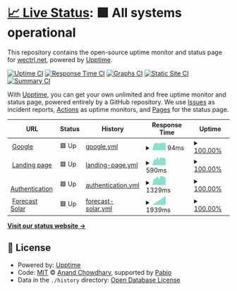 # [📈 Live Status](https://status.wectrl.net): <!--live status--> **🟩 All systems operational**

This repository contains the open-source uptime monitor and status page for [wectrl.net](https://wectrl.net), powered by [Upptime](https://github.com/upptime/upptime).

[![Uptime CI](https://github.com/wectrl-net/upptime/workflows/Uptime%20CI/badge.svg)](https://github.com/wectrl-net/upptime/actions?query=workflow%3A%22Uptime+CI%22)
[![Response Time CI](https://github.com/wectrl-net/upptime/workflows/Response%20Time%20CI/badge.svg)](https://github.com/wectrl-net/upptime/actions?query=workflow%3A%22Response+Time+CI%22)
[![Graphs CI](https://github.com/wectrl-net/upptime/workflows/Graphs%20CI/badge.svg)](https://github.com/wectrl-net/upptime/actions?query=workflow%3A%22Graphs+CI%22)
[![Static Site CI](https://github.com/wectrl-net/upptime/workflows/Static%20Site%20CI/badge.svg)](https://github.com/wectrl-net/upptime/actions?query=workflow%3A%22Static+Site+CI%22)
[![Summary CI](https://github.com/wectrl-net/upptime/workflows/Summary%20CI/badge.svg)](https://github.com/wectrl-net/upptime/actions?query=workflow%3A%22Summary+CI%22)

With [Upptime](https://upptime.js.org), you can get your own unlimited and free uptime monitor and status page, powered entirely by a GitHub repository. We use [Issues](https://github.com/wectrl-net/upptime/issues) as incident reports, [Actions](https://github.com/wectrl-net/upptime/actions) as uptime monitors, and [Pages](https://status.wectrl.net) for the status page.

<!--start: status pages-->
<!-- This summary is generated by Upptime (https://github.com/upptime/upptime) -->
<!-- Do not edit this manually, your changes will be overwritten -->
<!-- prettier-ignore -->
| URL | Status | History | Response Time | Uptime |
| --- | ------ | ------- | ------------- | ------ |
| <img alt="" src="https://www.google.com/favicon.ico" height="13"> [Google](https://www.google.com) | 🟩 Up | [google.yml](https://github.com/wectrl-net/upptime/commits/HEAD/history/google.yml) | <details><summary><img alt="Response time graph" src="./graphs/google/response-time-week.png" height="20"> 94ms</summary><br><a href="https://status.wectrl.net/history/google"><img alt="Response time 105" src="https://img.shields.io/endpoint?url=https%3A%2F%2Fraw.githubusercontent.com%2Fwectrl-net%2Fupptime%2FHEAD%2Fapi%2Fgoogle%2Fresponse-time.json"></a><br><a href="https://status.wectrl.net/history/google"><img alt="24-hour response time 86" src="https://img.shields.io/endpoint?url=https%3A%2F%2Fraw.githubusercontent.com%2Fwectrl-net%2Fupptime%2FHEAD%2Fapi%2Fgoogle%2Fresponse-time-day.json"></a><br><a href="https://status.wectrl.net/history/google"><img alt="7-day response time 94" src="https://img.shields.io/endpoint?url=https%3A%2F%2Fraw.githubusercontent.com%2Fwectrl-net%2Fupptime%2FHEAD%2Fapi%2Fgoogle%2Fresponse-time-week.json"></a><br><a href="https://status.wectrl.net/history/google"><img alt="30-day response time 123" src="https://img.shields.io/endpoint?url=https%3A%2F%2Fraw.githubusercontent.com%2Fwectrl-net%2Fupptime%2FHEAD%2Fapi%2Fgoogle%2Fresponse-time-month.json"></a><br><a href="https://status.wectrl.net/history/google"><img alt="1-year response time 105" src="https://img.shields.io/endpoint?url=https%3A%2F%2Fraw.githubusercontent.com%2Fwectrl-net%2Fupptime%2FHEAD%2Fapi%2Fgoogle%2Fresponse-time-year.json"></a></details> | <details><summary><a href="https://status.wectrl.net/history/google">100.00%</a></summary><a href="https://status.wectrl.net/history/google"><img alt="All-time uptime 100.00%" src="https://img.shields.io/endpoint?url=https%3A%2F%2Fraw.githubusercontent.com%2Fwectrl-net%2Fupptime%2FHEAD%2Fapi%2Fgoogle%2Fuptime.json"></a><br><a href="https://status.wectrl.net/history/google"><img alt="24-hour uptime 100.00%" src="https://img.shields.io/endpoint?url=https%3A%2F%2Fraw.githubusercontent.com%2Fwectrl-net%2Fupptime%2FHEAD%2Fapi%2Fgoogle%2Fuptime-day.json"></a><br><a href="https://status.wectrl.net/history/google"><img alt="7-day uptime 100.00%" src="https://img.shields.io/endpoint?url=https%3A%2F%2Fraw.githubusercontent.com%2Fwectrl-net%2Fupptime%2FHEAD%2Fapi%2Fgoogle%2Fuptime-week.json"></a><br><a href="https://status.wectrl.net/history/google"><img alt="30-day uptime 100.00%" src="https://img.shields.io/endpoint?url=https%3A%2F%2Fraw.githubusercontent.com%2Fwectrl-net%2Fupptime%2FHEAD%2Fapi%2Fgoogle%2Fuptime-month.json"></a><br><a href="https://status.wectrl.net/history/google"><img alt="1-year uptime 100.00%" src="https://img.shields.io/endpoint?url=https%3A%2F%2Fraw.githubusercontent.com%2Fwectrl-net%2Fupptime%2FHEAD%2Fapi%2Fgoogle%2Fuptime-year.json"></a></details>
| <img alt="" src="https://icons.duckduckgo.com/ip3/wectrl.net.ico" height="13"> [Landing page](https://wectrl.net) | 🟩 Up | [landing-page.yml](https://github.com/wectrl-net/upptime/commits/HEAD/history/landing-page.yml) | <details><summary><img alt="Response time graph" src="./graphs/landing-page/response-time-week.png" height="20"> 590ms</summary><br><a href="https://status.wectrl.net/history/landing-page"><img alt="Response time 616" src="https://img.shields.io/endpoint?url=https%3A%2F%2Fraw.githubusercontent.com%2Fwectrl-net%2Fupptime%2FHEAD%2Fapi%2Flanding-page%2Fresponse-time.json"></a><br><a href="https://status.wectrl.net/history/landing-page"><img alt="24-hour response time 514" src="https://img.shields.io/endpoint?url=https%3A%2F%2Fraw.githubusercontent.com%2Fwectrl-net%2Fupptime%2FHEAD%2Fapi%2Flanding-page%2Fresponse-time-day.json"></a><br><a href="https://status.wectrl.net/history/landing-page"><img alt="7-day response time 590" src="https://img.shields.io/endpoint?url=https%3A%2F%2Fraw.githubusercontent.com%2Fwectrl-net%2Fupptime%2FHEAD%2Fapi%2Flanding-page%2Fresponse-time-week.json"></a><br><a href="https://status.wectrl.net/history/landing-page"><img alt="30-day response time 584" src="https://img.shields.io/endpoint?url=https%3A%2F%2Fraw.githubusercontent.com%2Fwectrl-net%2Fupptime%2FHEAD%2Fapi%2Flanding-page%2Fresponse-time-month.json"></a><br><a href="https://status.wectrl.net/history/landing-page"><img alt="1-year response time 616" src="https://img.shields.io/endpoint?url=https%3A%2F%2Fraw.githubusercontent.com%2Fwectrl-net%2Fupptime%2FHEAD%2Fapi%2Flanding-page%2Fresponse-time-year.json"></a></details> | <details><summary><a href="https://status.wectrl.net/history/landing-page">100.00%</a></summary><a href="https://status.wectrl.net/history/landing-page"><img alt="All-time uptime 96.65%" src="https://img.shields.io/endpoint?url=https%3A%2F%2Fraw.githubusercontent.com%2Fwectrl-net%2Fupptime%2FHEAD%2Fapi%2Flanding-page%2Fuptime.json"></a><br><a href="https://status.wectrl.net/history/landing-page"><img alt="24-hour uptime 100.00%" src="https://img.shields.io/endpoint?url=https%3A%2F%2Fraw.githubusercontent.com%2Fwectrl-net%2Fupptime%2FHEAD%2Fapi%2Flanding-page%2Fuptime-day.json"></a><br><a href="https://status.wectrl.net/history/landing-page"><img alt="7-day uptime 100.00%" src="https://img.shields.io/endpoint?url=https%3A%2F%2Fraw.githubusercontent.com%2Fwectrl-net%2Fupptime%2FHEAD%2Fapi%2Flanding-page%2Fuptime-week.json"></a><br><a href="https://status.wectrl.net/history/landing-page"><img alt="30-day uptime 96.32%" src="https://img.shields.io/endpoint?url=https%3A%2F%2Fraw.githubusercontent.com%2Fwectrl-net%2Fupptime%2FHEAD%2Fapi%2Flanding-page%2Fuptime-month.json"></a><br><a href="https://status.wectrl.net/history/landing-page"><img alt="1-year uptime 96.65%" src="https://img.shields.io/endpoint?url=https%3A%2F%2Fraw.githubusercontent.com%2Fwectrl-net%2Fupptime%2FHEAD%2Fapi%2Flanding-page%2Fuptime-year.json"></a></details>
| <img alt="" src="https://icons.duckduckgo.com/ip3/auth.wectrl.net.ico" height="13"> [Authentication](https://auth.wectrl.net) | 🟩 Up | [authentication.yml](https://github.com/wectrl-net/upptime/commits/HEAD/history/authentication.yml) | <details><summary><img alt="Response time graph" src="./graphs/authentication/response-time-week.png" height="20"> 1329ms</summary><br><a href="https://status.wectrl.net/history/authentication"><img alt="Response time 1425" src="https://img.shields.io/endpoint?url=https%3A%2F%2Fraw.githubusercontent.com%2Fwectrl-net%2Fupptime%2FHEAD%2Fapi%2Fauthentication%2Fresponse-time.json"></a><br><a href="https://status.wectrl.net/history/authentication"><img alt="24-hour response time 1159" src="https://img.shields.io/endpoint?url=https%3A%2F%2Fraw.githubusercontent.com%2Fwectrl-net%2Fupptime%2FHEAD%2Fapi%2Fauthentication%2Fresponse-time-day.json"></a><br><a href="https://status.wectrl.net/history/authentication"><img alt="7-day response time 1329" src="https://img.shields.io/endpoint?url=https%3A%2F%2Fraw.githubusercontent.com%2Fwectrl-net%2Fupptime%2FHEAD%2Fapi%2Fauthentication%2Fresponse-time-week.json"></a><br><a href="https://status.wectrl.net/history/authentication"><img alt="30-day response time 1402" src="https://img.shields.io/endpoint?url=https%3A%2F%2Fraw.githubusercontent.com%2Fwectrl-net%2Fupptime%2FHEAD%2Fapi%2Fauthentication%2Fresponse-time-month.json"></a><br><a href="https://status.wectrl.net/history/authentication"><img alt="1-year response time 1425" src="https://img.shields.io/endpoint?url=https%3A%2F%2Fraw.githubusercontent.com%2Fwectrl-net%2Fupptime%2FHEAD%2Fapi%2Fauthentication%2Fresponse-time-year.json"></a></details> | <details><summary><a href="https://status.wectrl.net/history/authentication">100.00%</a></summary><a href="https://status.wectrl.net/history/authentication"><img alt="All-time uptime 98.38%" src="https://img.shields.io/endpoint?url=https%3A%2F%2Fraw.githubusercontent.com%2Fwectrl-net%2Fupptime%2FHEAD%2Fapi%2Fauthentication%2Fuptime.json"></a><br><a href="https://status.wectrl.net/history/authentication"><img alt="24-hour uptime 100.00%" src="https://img.shields.io/endpoint?url=https%3A%2F%2Fraw.githubusercontent.com%2Fwectrl-net%2Fupptime%2FHEAD%2Fapi%2Fauthentication%2Fuptime-day.json"></a><br><a href="https://status.wectrl.net/history/authentication"><img alt="7-day uptime 100.00%" src="https://img.shields.io/endpoint?url=https%3A%2F%2Fraw.githubusercontent.com%2Fwectrl-net%2Fupptime%2FHEAD%2Fapi%2Fauthentication%2Fuptime-week.json"></a><br><a href="https://status.wectrl.net/history/authentication"><img alt="30-day uptime 98.48%" src="https://img.shields.io/endpoint?url=https%3A%2F%2Fraw.githubusercontent.com%2Fwectrl-net%2Fupptime%2FHEAD%2Fapi%2Fauthentication%2Fuptime-month.json"></a><br><a href="https://status.wectrl.net/history/authentication"><img alt="1-year uptime 98.38%" src="https://img.shields.io/endpoint?url=https%3A%2F%2Fraw.githubusercontent.com%2Fwectrl-net%2Fupptime%2FHEAD%2Fapi%2Fauthentication%2Fuptime-year.json"></a></details>
| <img alt="" src="https://icons.duckduckgo.com/ip3/forecast.solar.ico" height="13"> [Forecast Solar](https://forecast.solar/) | 🟩 Up | [forecast-solar.yml](https://github.com/wectrl-net/upptime/commits/HEAD/history/forecast-solar.yml) | <details><summary><img alt="Response time graph" src="./graphs/forecast-solar/response-time-week.png" height="20"> 1939ms</summary><br><a href="https://status.wectrl.net/history/forecast-solar"><img alt="Response time 1939" src="https://img.shields.io/endpoint?url=https%3A%2F%2Fraw.githubusercontent.com%2Fwectrl-net%2Fupptime%2FHEAD%2Fapi%2Fforecast-solar%2Fresponse-time.json"></a><br><a href="https://status.wectrl.net/history/forecast-solar"><img alt="24-hour response time 1939" src="https://img.shields.io/endpoint?url=https%3A%2F%2Fraw.githubusercontent.com%2Fwectrl-net%2Fupptime%2FHEAD%2Fapi%2Fforecast-solar%2Fresponse-time-day.json"></a><br><a href="https://status.wectrl.net/history/forecast-solar"><img alt="7-day response time 1939" src="https://img.shields.io/endpoint?url=https%3A%2F%2Fraw.githubusercontent.com%2Fwectrl-net%2Fupptime%2FHEAD%2Fapi%2Fforecast-solar%2Fresponse-time-week.json"></a><br><a href="https://status.wectrl.net/history/forecast-solar"><img alt="30-day response time 1939" src="https://img.shields.io/endpoint?url=https%3A%2F%2Fraw.githubusercontent.com%2Fwectrl-net%2Fupptime%2FHEAD%2Fapi%2Fforecast-solar%2Fresponse-time-month.json"></a><br><a href="https://status.wectrl.net/history/forecast-solar"><img alt="1-year response time 1939" src="https://img.shields.io/endpoint?url=https%3A%2F%2Fraw.githubusercontent.com%2Fwectrl-net%2Fupptime%2FHEAD%2Fapi%2Fforecast-solar%2Fresponse-time-year.json"></a></details> | <details><summary><a href="https://status.wectrl.net/history/forecast-solar">100.00%</a></summary><a href="https://status.wectrl.net/history/forecast-solar"><img alt="All-time uptime 100.00%" src="https://img.shields.io/endpoint?url=https%3A%2F%2Fraw.githubusercontent.com%2Fwectrl-net%2Fupptime%2FHEAD%2Fapi%2Fforecast-solar%2Fuptime.json"></a><br><a href="https://status.wectrl.net/history/forecast-solar"><img alt="24-hour uptime 100.00%" src="https://img.shields.io/endpoint?url=https%3A%2F%2Fraw.githubusercontent.com%2Fwectrl-net%2Fupptime%2FHEAD%2Fapi%2Fforecast-solar%2Fuptime-day.json"></a><br><a href="https://status.wectrl.net/history/forecast-solar"><img alt="7-day uptime 100.00%" src="https://img.shields.io/endpoint?url=https%3A%2F%2Fraw.githubusercontent.com%2Fwectrl-net%2Fupptime%2FHEAD%2Fapi%2Fforecast-solar%2Fuptime-week.json"></a><br><a href="https://status.wectrl.net/history/forecast-solar"><img alt="30-day uptime 100.00%" src="https://img.shields.io/endpoint?url=https%3A%2F%2Fraw.githubusercontent.com%2Fwectrl-net%2Fupptime%2FHEAD%2Fapi%2Fforecast-solar%2Fuptime-month.json"></a><br><a href="https://status.wectrl.net/history/forecast-solar"><img alt="1-year uptime 100.00%" src="https://img.shields.io/endpoint?url=https%3A%2F%2Fraw.githubusercontent.com%2Fwectrl-net%2Fupptime%2FHEAD%2Fapi%2Fforecast-solar%2Fuptime-year.json"></a></details>

<!--end: status pages-->

[**Visit our status website →**](https://status.wectrl.net)

## 📄 License

- Powered by: [Upptime](https://github.com/upptime/upptime)
- Code: [MIT](./LICENSE) © [Anand Chowdhary](https://anandchowdhary.com), supported by [Pabio](https://pabio.com)
- Data in the `./history` directory: [Open Database License](https://opendatacommons.org/licenses/odbl/1-0/)
